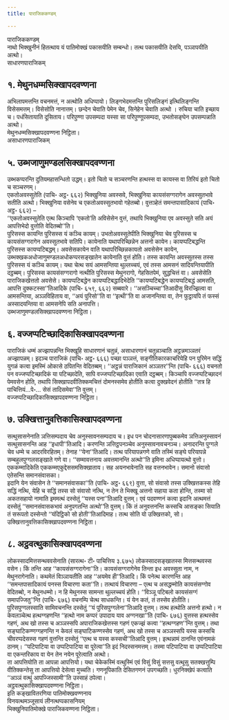 ```yaml
---
title: पाराजिककण्डम्

---
```

पाराजिककण्डम्  
नाथो भिक्खुनीनं हितत्थाय यं पातिमोक्खं पकासयीति सम्बन्धो। तत्थ पकासयीति देसयि, पञ्ञापयीति अत्थो।  
साधारणपाराजिकम्  


## १. मेथुनधम्मसिक्खापदवण्णना

अभिलापमत्तन्ति वचनमत्तं, न अत्थोति अधिप्पायो। लिङ्गभेदमत्तन्ति पुरिसलिङ्गं इत्थिलिङ्गन्ति विसेसमत्तम्। विसेसोति नानात्तम्। छन्देन चेवाति पेमेन चेव, सिनेहेन चेवाति अत्थो । रुचिया चाति इच्छाय च। पधंसितायाति दूसिताय। परिपुण्णा उपसम्पदा यस्सा सा परिपुण्णूपसम्पदा, उभतोसङ्घेन उपसम्पन्नाति अत्थो।  
मेथुनधम्मसिक्खापदवण्णना निट्ठिता।  
असाधारणपाराजिकम्  


## ५. उब्भजाणुमण्डलसिक्खापदवण्णना

उब्भकप्परन्ति दुतियमहासन्धितो उद्धम्। इतो चितो च सञ्चरणन्ति हत्थस्स वा कायस्स वा तिरियं इतो चितो च सञ्चरणम्।  
एकतोअवस्सुतेति (पाचि॰ अट्ठ॰ ६६२) भिक्खुनिया अवस्सवे, भिक्खुनिया कायसंसग्गरागेन अवस्सुतभावे सतीति अत्थो। भिक्खुनिया वसेनेव च एकतोअवस्सुतभावो गहेतब्बो। वुत्तञ्हेतं समन्तपासादिकायं (पाचि॰ अट्ठ॰ ६६२) –  
‘‘एकतोअवस्सुतेति एत्थ किञ्चापि ‘एकतो’ति अविसेसेन वुत्तं, तथापि भिक्खुनिया एव अवस्सुते सति अयं आपत्तिभेदो वुत्तोति वेदितब्बो’’ति।  
पुरिसस्स कायन्ति पुरिसस्स यं कञ्चि कायम्। उभतोअवस्सुतेपीति भिक्खुनिया चेव पुरिसस्स च कायसंसग्गरागेन अवस्सुतभावे सतिपि। कायेनाति यथापरिच्छिन्नेन अत्तनो कायेन। कायप्पटिबद्धन्ति पुरिसस्स कायप्पटिबद्धम्। अवसेसकायेन वाति यथापरिच्छिन्नकायतो अवसेसेन कायेन, उब्भक्खकअधोजाणुमण्डलअधोकप्परसङ्खातेन कायेनाति वुत्तं होति। तस्स कायन्ति अवस्सुतस्स तस्स पुरिसस्स यं कञ्चि कायम्। यथा चेत्थ सयं आमसन्तिया थुल्लच्चयं, एवं तस्स आमसनं सादियन्तियापीति दट्ठब्बम्। पुरिसस्स कायसंसग्गरागो नत्थीति पुरिसस्स मेथुनरागो, गेहसितपेमं, सुद्धचित्तं वा। अवसेसेति पाराजिकखेत्ततो अवसेसे। कायप्पटिबद्धेन कायप्पटिबद्धादिभेदेति ‘‘कायप्पटिबद्धेन कायप्पटिबद्धं आमसति, आपत्ति दुक्कटस्सा’’तिआदिके (पाचि॰ ६५९, ६६२) सब्बवारे। ‘‘असञ्चिच्चा’’तिआदीसु विरज्झित्वा वा आमसन्तिया, अञ्ञविहिताय वा, ‘‘अयं पुरिसो’’ति वा ‘‘इत्थी’’ति वा अजानन्तिया वा, तेन फुट्ठायपि तं फस्सं अस्सादयन्तिया वा आमसनेपि सति अनापत्ति।  
उब्भजाणुमण्डलसिक्खापदवण्णना निट्ठिता।  


## ६. वज्जप्पटिच्छादिकासिक्खापदवण्णना

पाराजिकं धम्मं अज्झापन्नन्ति भिक्खूहि साधारणानं चतुन्नं, असाधारणानं चतुन्नञ्चाति अट्ठन्नमञ्ञतरं अज्झापन्नम्। इदञ्च पाराजिकं (पाचि॰ अट्ठ॰ ६६६) पच्छा पञ्ञत्तं, सङ्गीतिकारकाचरियेहि पन पुरिमेन सद्धिं युगळं कत्वा इमस्मिं ओकासे ठपितन्ति वेदितब्बम्। ‘‘अट्ठन्नं पाराजिकानं अञ्ञतर’’न्ति (पाचि॰ ६६६) वचनतो पन वज्जप्पटिच्छादिकं या पटिच्छादेति, सापि वज्जप्पटिच्छादिका एवाति दट्ठब्बम्। किञ्चापि वज्जप्पटिच्छादनं पेमवसेन होति, तथापि सिक्खापदवीतिक्कमचित्तं दोमनस्समेव होतीति कत्वा दुक्खवेदनं होतीति ‘‘तत्र हि पाचित्तियं…पे॰… सेसं तादिसमेवा’’ति वुत्तम्।  
वज्जप्पटिच्छादिकासिक्खापदवण्णना निट्ठिता।  


## ७. उक्खित्तानुवत्तिकासिक्खापदवण्णना

सत्थुसासनेनाति ञत्तिसम्पदाय चेव अनुस्सावनसम्पदाय च। इध पन चोदनासारणापुब्बकमेव ञत्तिअनुस्सावनं सत्थुसासनन्ति आह ‘‘इधापी’’तिआदि। करणन्ति ञत्तिट्ठपनञ्चेव अनुस्सावनावचनञ्च। अनादरन्ति पुग्गले चेव धम्मे च आदरविरहितम्। तेनाह ‘‘येना’’तिआदि। तत्थ परियापन्नगणे वाति तस्मिं सङ्घे परियापन्ने सम्बहुलपुग्गलसङ्खाते गणे वा। ‘‘सम्मावत्तनाय अवत्तमानन्ति अत्थो’’ति इमिना अधिप्पायत्थो वुत्तो। एककम्मादिकेति एककम्मएकुद्देससमसिक्खाताय। सह अयनभावेनाति सह वत्तनभावेन। समानो संवासो एतेसन्ति समानसंवासका।  
इदानि येन संवासेन ते ‘‘समानसंवासका’’ति (पाचि॰ अट्ठ॰ ६६९) वुत्ता, सो संवासो तस्स उक्खित्तकस्स तेहि सद्धिं नत्थि, येहि च सद्धिं तस्स सो संवासो नत्थि, न तेन ते भिक्खू अत्तनो सहाया कता होन्ति, तस्मा सो अकतसहायो नामाति इममत्थं दस्सेतुं ‘‘यस्स पना’’तिआदि वुत्तम्। एवं पदवण्णनं कत्वा इदानि अत्थमत्तं दस्सेतुं ‘‘समानसंवासकभावं अनुपगतन्ति अत्थो’’ति वुत्तम्। किं तं अनुवत्तनन्ति कस्सचि आसङ्का सियाति तं सरूपतो दस्सेन्तो ‘‘यंदिट्ठिको सो होती’’तिआदिमाह। तत्थ सोति यो उक्खित्तको, सो।  
उक्खित्तानुवत्तिकासिक्खापदवण्णना निट्ठिता।  


## ८. अट्ठवत्थुकासिक्खापदवण्णना

लोकस्सादमित्तसन्थववसेनाति (सारत्थ॰ टी॰ पाचित्तिय ३.६७५) लोकस्सादसङ्खातस्स मित्तसन्थवस्स वसेन। किं तन्ति आह ‘‘कायसंसग्गरागेना’’ति। कायसंसग्गरागेनेव तिन्ता इध अवस्सुता नाम, न मेथुनरागेनाति। कथमेतं विञ्ञायतीति आह ‘‘अयमेव ही’’तिआदि। किं पनेत्थ कारणन्ति आह ‘‘समन्तपासादिकायं पनस्स विचारणा कता’’ति। तत्थायं विचारणा – एत्थ च असद्धम्मोति कायसंसग्गोव वेदितब्बो, न मेथुनधम्मो। न हि मेथुनस्स सामन्ता थुल्लच्चयं होति। ‘‘विञ्ञू पटिबलो कायसंसग्गं समापज्जितु’’न्ति (पाचि॰ ६७६) वचनम्पि चेत्थ साधकन्ति। यं येन कतं, तं तस्सेव होतीति। पुरिसपुग्गलस्साति सामिवचनन्ति दस्सेतुं ‘‘यं पुरिसपुग्गलेना’’तिआदि वुत्तम्। तत्थ हत्थोति अत्तनो हत्थो। न केवलञ्चेत्थ हत्थग्गहणन्ति ‘‘हत्थो नाम कप्परं उपादाय याव अग्गनखा’’ति (पाचि॰ ६७६) वुत्तस्स हत्थस्सेव गहणं, अथ खो तस्स च अञ्ञस्सपि अपाराजिकखेत्तस्स गहणं एकज्झं कत्वा ‘‘हत्थग्गहण’’न्ति वुत्तम्। तथा सङ्घाटिकण्णग्गहणन्ति न केवलं सङ्घाटिकण्णस्सेव गहणं, अथ खो तस्स च अञ्ञस्सपि यस्स कस्सचि चीवरप्पदेसस्स गहणं वुत्तन्ति दस्सेतुं ‘‘एत्थ च यस्स कस्सची’’तिआदि वुत्तम्। इत्थन्नामं ठानन्ति एवंनामकं ठानम्। ‘‘पटिपाटिया वा उप्पटिपाटिया वा पूरेत्वा’’ति इदं निदस्सनमत्तम्। तस्मा पटिपाटिया वा उप्पटिपाटिया वा एकन्तरिकाय वा येन तेन नयेन पूरेत्वाति अत्थो।  
ता आपत्तियोति ता आपन्ना आपत्तियो। यथा चेकेकस्मिं वत्थुस्मिं एवं विसुं विसुं सत्तसु वत्थूसु सतक्खत्तुम्पि वीतिक्कन्तेसु ता आपत्तियो देसेत्वा मुच्चति। गणनूपिकाति देसितगणनं उपगच्छति। धुरनिक्खेपं कत्वाति ‘‘अञ्ञं वत्थुं आपज्जिस्सामी’’ति उस्साहं ठपेत्वा।  
अट्ठवत्थुकासिक्खापदवण्णना निट्ठिता।  
इति कङ्खावितरणिया पातिमोक्खवण्णनाय  
विनयत्थमञ्जूसायं लीनत्थप्पकासनियम्  
भिक्खुनिपातिमोक्खे पाराजिकवण्णना निट्ठिता।  